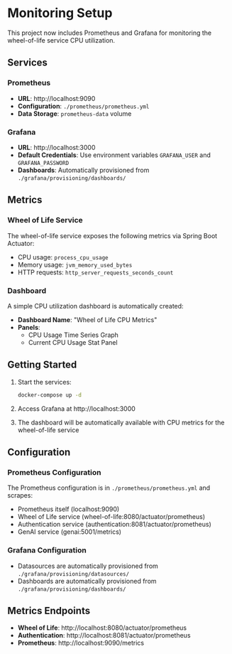 # Monitoring Setup

This project now includes Prometheus and Grafana for monitoring the wheel-of-life service CPU utilization.

## Services

### Prometheus
- **URL**: http://localhost:9090
- **Configuration**: `./prometheus/prometheus.yml`
- **Data Storage**: `prometheus-data` volume

### Grafana
- **URL**: http://localhost:3000
- **Default Credentials**: Use environment variables `GRAFANA_USER` and `GRAFANA_PASSWORD`
- **Dashboards**: Automatically provisioned from `./grafana/provisioning/dashboards/`

## Metrics

### Wheel of Life Service
The wheel-of-life service exposes the following metrics via Spring Boot Actuator:
- CPU usage: `process_cpu_usage`
- Memory usage: `jvm_memory_used_bytes`
- HTTP requests: `http_server_requests_seconds_count`

### Dashboard
A simple CPU utilization dashboard is automatically created:
- **Dashboard Name**: "Wheel of Life CPU Metrics"
- **Panels**:
  - CPU Usage Time Series Graph
  - Current CPU Usage Stat Panel

## Getting Started

1. Start the services:
   ```bash
   docker-compose up -d
   ```

2. Access Grafana at http://localhost:3000

3. The dashboard will be automatically available with CPU metrics for the wheel-of-life service

## Configuration

### Prometheus Configuration
The Prometheus configuration is in `./prometheus/prometheus.yml` and scrapes:
- Prometheus itself (localhost:9090)
- Wheel of Life service (wheel-of-life:8080/actuator/prometheus)
- Authentication service (authentication:8081/actuator/prometheus)
- GenAI service (genai:5001/metrics)

### Grafana Configuration
- Datasources are automatically provisioned from `./grafana/provisioning/datasources/`
- Dashboards are automatically provisioned from `./grafana/provisioning/dashboards/`

## Metrics Endpoints

- **Wheel of Life**: http://localhost:8080/actuator/prometheus
- **Authentication**: http://localhost:8081/actuator/prometheus
- **Prometheus**: http://localhost:9090/metrics 